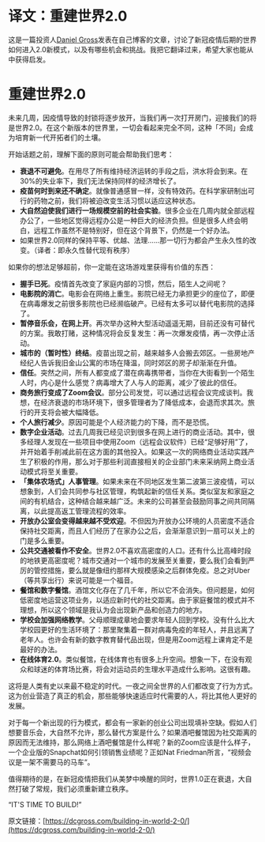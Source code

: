 # 译文：重建世界2.0


这是一篇投资人[Daniel Gross](https://twitter.com/danielgross)发表在自己博客的文章，讨论了新冠疫情后期的世界如何进入2.0新模式，以及有哪些机会和挑战。我把它翻译过来，希望大家也能从中获得启发。

# 重建世界2.0

未来几周，因疫情导致的封锁将逐步放开，当我们再一次打开房门，迎接我们的将是世界2.0。在这个新版本的世界里，一切会看起来完全不同，这种「不同」会成为培育新一代开拓者们的土壤。

开始话题之前，理解下面的原则可能会帮助我们思考：

- **衰退不可避免**。在用尽了所有维持经济运转的手段之后，洪水将会到来。在30%的失业率下，我们无法保持同样的经济增长了。
- **疫苗何时到来还不确定**。就像普通感冒一样，没有特效药。在科学家研制出可行的药物之前，我们将被迫改变生活习惯以适应这种状态。
- **大自然迫使我们进行一场规模空前的社会实验**。很多企业在几周内就全部远程办公了，一些地区觉得远程办公是一种巨大的经济负担。但是很多人终会明白，远程工作虽然不是特别好，但在这个背景下，仍然是一个好办法。
- 如果世界2.0同样的保持平等、优越、法理……那一切行为都会产生永久性的改变。（译者：即永久性替代现有秩序）

如果你的想法足够超前，你一定能在这场游戏里获得有价值的东西：

- **握手已死**。疫情首先改变了家庭内部的习惯，然后，陌生人之间呢？
- **电影院的消亡**。电影会在网络上重生。影院已经无力承担更少的座位了，即便在病毒爆发之前很多影院也已经濒临破产。已经有太多可以替代电影院的选择了。
- **暂停音乐会，在网上开**。再次举办这种大型活动遥遥无期，目前还没有可替代的方案。我敢打赌，这种情况将会反复发生：再一次爆发疫情，再一次停止活动。
- **城市的（暂时性）终结**。疫苗出现之前，越来越多人会搬去郊区。一些房地产经纪人告诉我旧金山公寓的市场在降温，同时郊区的房子却渐渐在升值。
- **信任**。突然之间，所有人都变成了潜在病毒携带者，当你在大街看到一个陌生人时，内心是什么感觉？病毒增大了人与人的距离，减少了彼此的信任。
- **商务旅行变成了Zoom会议**。部分公司发觉，可以通过远程会议完成谈判。我想，在经济衰退的市场环境下，很多管理者为了降低成本，会退而求其次。旅行的开支将会被大幅降低。
- **个人旅行减少**。原因可能是个人经济能力的下降，而不是恐慌。
- **数字企业活动**。过去几周我已经见识到很多在网上进行的商业活动。其中，很多经理人发现在一些项目中使用Zoom（远程会议软件）已经“足够好用”了，并开始着手削减此前在这方面的其他投入。如果这一次的网络商业活动实践产生了积极的作用，那么对于那些利润直接相关的企业部门未来采纳网上商业活动模式将至关重要。
- **「集体农场式」人事管理**。如果未来在不同地区发生第二波第三波疫情，可以想象到，人们会共同参与社区管理，构筑起新的信任关系。类似室友和家庭之间的有机结合，这种结合越来越广泛。未来的公司甚至会鼓励同事之间共同隔离，以此提高返工管理流程的效率。
- **开放办公室会变得越来越不受欢迎**。不但因为开放办公环境的人员密度不适合保持社交距离，而且人们经历了在家办公之后，会渐渐意识到一扇可以关上的门是多么重要。
- **公共交通被看作不安全**。世界2.0不喜欢高密度的人口。还有什么比高峰时段的地铁更高密度呢？城市交通对一个城市的发展至关重要，要么我们会看到严厉的管控措施，要么就是像纽约那样大规模感染之后群体免疫。总之对Uber（等共享出行）来说可能是一个福音。
- **餐馆和数字餐馆**。酒馆文化存在了几千年，所以它不会消失。但问题是，如何低密度地运营这项业务，以适应新时代的社交距离。由于家庭餐馆的模式并不理想，所以这个领域是我认为会出现新产品和创造力的地方。
- **学校会加强网络教学**。父母顺理成章地会要求年轻人回到学校。没有什么比大学校园更好的生活环境了：那里聚集着一群对病毒免疫的年轻人，并且远离了老年人。也许会有新的数字教育替代品出现，但是用Zoom远程上课肯定不是最好的办法。
- **在线体育2.0**。类似餐馆，在线体育也有很多上升空间。想象一下，在没有观众和球迷的体育场比赛，将会对运动员的生理水平造成什么影响。这很有趣。

这将是人类有史以来最不稳定的时代。一夜之间全世界的人们都改变了行为方式。这为创业营造了真正的机会，那些能够快速适应时代需要的人，将比其他人更好的发展。

对于每一个新出现的行为模式，都会有一家新的创业公司出现填补空缺。假如人们想要音乐会，大自然不允许，那么替代方案是什么？如果酒吧餐馆因为社交距离的原因而无法维持，那么网络上酒吧餐馆是什么样呢？新的Zoom应该是什么样子，一个企业版的Snapchat如何引领销售业绩呢？正如Nat Friedman所言，“视频会议是一架不需要马的马车“。

值得期待的是，在新冠疫情把我们从美梦中唤醒的同时，世界1.0正在衰退，大自然打破了常规，我们必须重新建立秩序。

“IT'S TIME TO BUILD!”

原文链接：[https://dcgross.com/building-in-world-2-0/](https://dcgross.com/building-in-world-2-0/)
